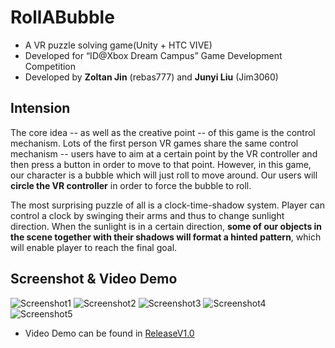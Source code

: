 # RollABubble
- A VR puzzle solving game(Unity + HTC VIVE)
- Developed for “ID@Xbox Dream Campus” Game Development Competition
- Developed by **Zoltan Jin** (rebas777) and **Junyi Liu** (Jim3060)

## Intension
The core idea -- as well as the creative point -- of this game is the control mechanism. Lots of the first person VR games share the same control mechanism -- users have to aim at a certain point by the VR controller and then press a button in order to move to that point. However, in this game, our character is a bubble which will just roll to move around. Our users will **circle the VR controller** in order to force the bubble to roll.

The most surprising puzzle of all is a clock-time-shadow system. Player can control a clock by swinging their arms and thus to change sunlight direction. When the sunlight is in a certain direction, **some of our objects in the scene together with their shadows will format a hinted pattern**, which will enable player to reach the final goal.

## Screenshot & Video Demo
![Screenshot1](https://raw.githubusercontent.com/wiki/rebas777/RollABubble/Screenshot1.jpg)
![Screenshot2](https://raw.githubusercontent.com/wiki/rebas777/RollABubble/Screenshot2.jpg)
![Screenshot3](https://raw.githubusercontent.com/wiki/rebas777/RollABubble/Screenshot3.jpg)
![Screenshot4](https://raw.githubusercontent.com/wiki/rebas777/RollABubble/Screenshot4.jpg)
![Screenshot5](https://raw.githubusercontent.com/wiki/rebas777/RollABubble/Screenshot5.jpg)

- Video Demo can be found in [ReleaseV1.0](https://github.com/rebas777/RollABubble/releases/tag/V1.0)
